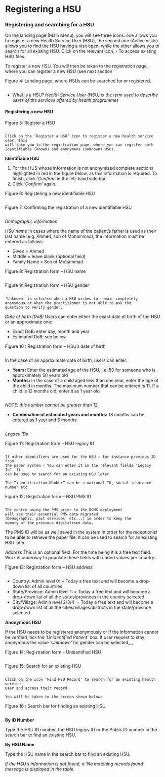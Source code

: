 # Registering a HSU

### Registering and searching for a HSU

On the landing page (Main Menu), you will see three icons: one allows you to register a new Health Service User (HSU), the second one (Active visits) allows you to find the HSU having a visit open, while the other allows you to search for all existing HSU. Click on the relevant icon, - To access existing HSU files.

To register a new HSU. You will then be taken to the registration page, where you can register a new HSU (see next section

Figure 4: Landing page, where HSUs can be searched for or registered.

<figure><img src="../../.gitbook/assets/image (10) (1).png" alt=""><figcaption></figcaption></figure>

* What is a HSU? _Health Service User (HSU) is the term used to describe users of the services_ _offered by health programmes_

#### Registering a new HSU

Figure 5: Register a HSU

<figure><img src="../../.gitbook/assets/image (11).png" alt=""><figcaption></figcaption></figure>

```
Click on the ‘Register a HSU’ icon to register a new health service user. This
will take you to the registration page, where you can register both
identifiable (known) and anonymous (unknown) HSUs.
```

**Identifiable HSU**

1. For the HUS whose information is not anonymized complete sections highlighted in red in the figure below, as this information is required. To finish, click _‘Confirm’_ in the left-hand side bar.
2. Click _‘Confirm’_ again.

Figure 6: Registering a new identifiable HSU

<figure><img src="../../.gitbook/assets/image (12).png" alt=""><figcaption></figcaption></figure>

Figure 7: Confirming the registration of a new identifiable HSU

<figure><img src="../../.gitbook/assets/image (13).png" alt=""><figcaption></figcaption></figure>

_Demographic information_

_HSU name_ In cases where the name of the patient’s father is used as their last name (e.g. Ahmed, son of Mohammad), the information must be entered as follows:

* Given = Ahmed
* Middle = leave blank (optional field)
* Family Name = Son of Mohammad

Figure 8: Registration form – HSU name

<figure><img src="../../.gitbook/assets/image (14).png" alt=""><figcaption></figcaption></figure>

Figure 9: Registration form – HSU gender

<figure><img src="../../.gitbook/assets/image (15).png" alt=""><figcaption></figcaption></figure>

```
‘Unknown’ is selected when a HSU wishes to remain completely
anonymous or when the practitioner is not able to ask the
question to verify gender.
```

_Date of birth (DoB)_ Users can enter either the exact date of birth of the HSU or an approximate one:

* Exact DoB: enter day, month and year
* Estimated DoB: see below

Figure 10 : Registration form – HSU’s date of birth

<figure><img src="../../.gitbook/assets/image (16).png" alt=""><figcaption></figcaption></figure>

In the case of an approximate date of birth, users can enter:

* **Years:** Enter the estimated age of the HSU, i.e. 50 for someone who is approximately 50 years old
* **Months:** In the case of a child aged less than one year, enter the age of the child in months. The maximum number that can be entered is 11. If a child is 12 months old, enter it as 1 year old

<figure><img src="../../.gitbook/assets/image (18).png" alt=""><figcaption></figcaption></figure>

_NOTE: this number cannot be greater than 12._

* **Combination of estimated years and months:** 18 months can be entered as 1 year and 6 months

<figure><img src="../../.gitbook/assets/image (19).png" alt=""><figcaption></figcaption></figure>

_Legacy IDs_

Figure 11: Registration form – HSU legacy ID

<figure><img src="../../.gitbook/assets/image (20).png" alt=""><figcaption></figcaption></figure>

```
If other identifiers are used for the HSU – for instance previous ID from
the paper system - You can enter it in the relevant fields “Legacy Id”. It
can be used to search for an existing HSU later.
```

```
The “identification Number” can be a national ID, social insurance
number etc
```

Figure 12: Registration form – HSU PMS ID

<figure><img src="../../.gitbook/assets/image (21).png" alt=""><figcaption></figcaption></figure>

```
The centre using the PMS prior to the DCMS deployment
will see their essential PMS data migrated
(Demographic, past services, etc...) in order to keep the
memory of the previous digitalised data.
```

The PMS ID will be as well saved in the system in order for the receptionist to be able to retrieve the paper file. It can be used to search for an existing HSU later.

_Address_ This is an optional field. For the time being it is a free text field. Work is underway to populate these fields with coded values per country:

Figure 13: Registration form – HSU address

<figure><img src="../../.gitbook/assets/image (22).png" alt=""><figcaption></figcaption></figure>

* Country: Admin level 0: = Today a free text and will become a drop-down list of all countries
* State/Province: Admin level 1: = Today a free text and will become a drop-down list of all the states/provinces in the country selected
* City/Village: Admin level 2/3/4: = Today a free text and will become a drop-down list of all the cities/villages/districts in the state/province selected

**Anonymous HSU**

If the HSU needs to be registered anonymously or if the information cannot be verified, tick the _‘Unidentified Patient’_ box. If user request to stay anonymous the value _‘Unknown’_ for gender can be selected\_.\_

Figure 14: Registration form – Unidentified HSU

<figure><img src="../../.gitbook/assets/image (23).png" alt=""><figcaption></figcaption></figure>

Figure 15: Search for an existing HSU

<figure><img src="../../.gitbook/assets/image (24).png" alt=""><figcaption></figcaption></figure>

```
Click on the icon ‘Find HSU Record’ to search for an existing health service
user and access their record.
```

```
You will be taken to the screen shown below:
```

Figure 16 : Search bar for finding an existing HSU

<figure><img src="../../.gitbook/assets/image (25).png" alt=""><figcaption></figcaption></figure>

**By ID Number**

Type the HSU ID number, the HSU legacy ID or the Public ID number in the search bar to find an existing HSU.

**By HSU Name**

Type the HSU name in the search bar to find an existing HSU.

_If the HSU’s information is not found, a ‘No matching records found’ message is displayed in the table._

